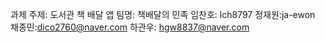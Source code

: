 과제 주제: 도서관 책 배달 앱
팀명: 책배달의 민족
임찬호: lch8797 정재원:ja-ewon  채종민:dico2760@naver.com 하관우: hgw8837@naver.com
